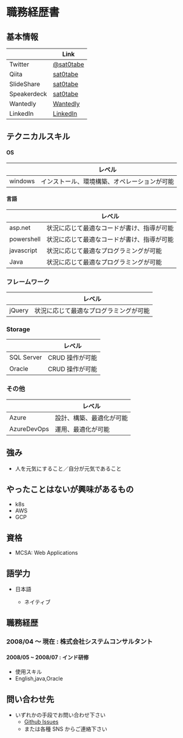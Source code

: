 # 職務経歴書

## 基本情報

|             | Link                                                              |
| ----------- | ----------------------------------------------------------------  |
| Twitter     | [@sat0tabe](https://twitter.com/sat0tabe)                       |
| Qiita       | [sat0tabe](http://qiita.com/tbtsts)                             |
| SlideShare  | [sat0tabe](https://www.slideshare.net/sat0tabe/presentations)  |
| Speakerdeck | [sat0tabe](https://speakerdeck.com/sat0tabe/)                   |
| Wantedly    | [Wantedly](https://www.wantedly.com/users/18351552)               |
| LinkedIn    | [LinkedIn](https://www.linkedin.com/in/satoshi-tabeta-1403a3176/) |

## テクニカルスキル

#### OS

|         | レベル                                    |
| ------- | ---------------------------------------- |
| windows | インストール、環境構築、オペレーションが可能 |

#### 言語

|             | レベル                                     |
| ----------- | ------------------------------------------ |
| asp.net     | 状況に応じて最適なコードが書け、指導が可能 |
| powershell  | 状況に応じて最適なコードが書け、指導が可能 |
| javascript  | 状況に応じて最適なプログラミングが可能     |
| Java        | 状況に応じて最適なプログラミングが可能     |

### フレームワーク

|               | レベル                                 |
| ------------- | -------------------------------------- |
| jQuery        | 状況に応じて最適なプログラミングが可能 |

### Storage

|            | レベル         |
| ---------- | -------------- |
| SQL Server | CRUD 操作が可能 |
| Oracle     | CRUD 操作が可能 |

### その他

|             | レベル                 |
| ----------- | ---------------------- |
| Azure       | 設計、構築、最適化が可能 |
| AzureDevOps | 運用、最適化が可能      |

## 強み

- 人を元気にすること／自分が元気であること

## やったことはないが興味があるもの

- k8s
- AWS
- GCP

## 資格

- MCSA: Web Applications

## 語学力

- 日本語

  - ネイティブ

## 職務経歴

### 2008/04 〜 現在 : 株式会社システムコンサルタント

#### 2008/05 ~ 2008/07 : インド研修

- 使用スキル
 - English,java,Oracle



## 問い合わせ先

- いずれかの手段でお問い合わせ下さい
  - [Github Issues](https://github.com/sat0tabe/sat0tabe.github.io/issues/new/choose)
  - または各種 SNS からご連絡下さい
